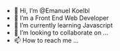 - 👋 Hi, I’m @Emanuel Koelbl
- 👀 I’m a Front End Web Developer
- 🌱 I’m currently learning Javascript
- 💞️ I’m looking to collaborate on ...
- 📫 How to reach me ...

<!---
Foxy247/Foxy247 is a ✨ special ✨ repository because its `README.md` (this file) appears on your GitHub profile.
You can click the Preview link to take a look at your changes.
--->
